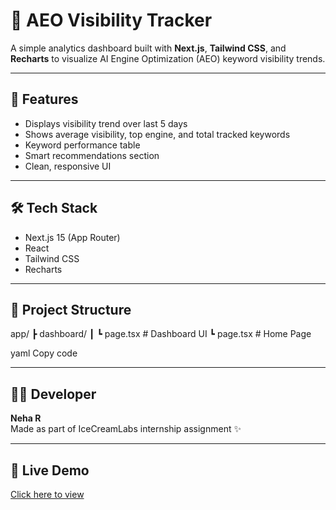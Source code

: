 # 🧭 AEO Visibility Tracker

A simple analytics dashboard built with **Next.js**, **Tailwind CSS**, and **Recharts** to visualize AI Engine Optimization (AEO) keyword visibility trends.

---

## 🚀 Features
- Displays visibility trend over last 5 days  
- Shows average visibility, top engine, and total tracked keywords  
- Keyword performance table  
- Smart recommendations section  
- Clean, responsive UI

---

## 🛠️ Tech Stack
- Next.js 15 (App Router)
- React
- Tailwind CSS
- Recharts

---

## 📂 Project Structure
app/
┣ dashboard/
┃ ┗ page.tsx # Dashboard UI
┗ page.tsx # Home Page

yaml
Copy code

---

## 🧑‍💻 Developer
**Neha R**  
Made as part of IceCreamLabs internship assignment ✨

---

## 🔗 Live Demo
[Click here to view](https://your-vercel-link.vercel.app)
